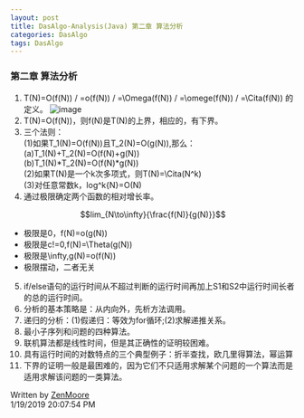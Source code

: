```yaml
---
layout: post
title: DasAlgo-Analysis(Java) 第二章 算法分析
categories: DasAlgo
tags: DasAlgo
---
```



### 第二章 算法分析
1. T(N)=O(f(N)) / =o(f(N)) / =\Omega(f(N)) / =\omege(f(N)) / =\Cita(f(N)) 的定义。
![image](https://img-blog.csdn.net/20180507150704920)
2. T(N)=O(f(N))，则f(N)是T(N)的上界，相应的，有下界。
3. 三个法则：<br>
(1)如果T_1(N)=O(f(N))且T_2(N)=O(g(N)),那么：<br>
  (a)T_1(N)+T_2(N)=O(f(N)+g(N))<br>
  (b)T_1(N)*T_2(N)=O(f(N)*g(N))<br>
(2)如果T(N)是一个k次多项式，则T(N)=\Cita(N^k)<br>(3)对任意常数k，log^k{N}=O(N)
4. 通过极限确定两个函数的相对增长率。

```math
lim_{N\to\infty}{\frac{f(N)}{g(N)}}
```

- 极限是0，f(N)=o(g(N))
- 极限是c!=0,f(N)=\Theta(g(N))
- 极限是\infty,g(N)=o(f(N))
- 极限摆动，二者无关

5. if/else语句的运行时间从不超过判断的运行时间再加上S1和S2中运行时间长者的总的运行时间。
6. 分析的基本策略是：从内向外，先析方法调用。
7. 递归的分析：(1)假递归：等效为for循环;(2)求解递推关系。
8. 最小子序列和问题的四种算法。
9. 联机算法都是线性时间，但是其正确性的证明较困难。
10. 具有运行时间的对数特点的三个典型例子：折半查找，欧几里得算法，幂运算
11. 下界的证明一般是最困难的，因为它们不只适用求解某个问题的一个算法而是适用求解该问题的一类算法。<br>

Written by [ZenMoore](https://github.com/ZenMoore "Github")<br>
1/19/2019 20:07:54 PM 